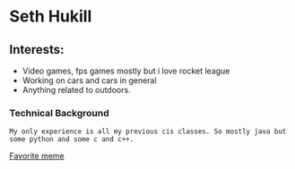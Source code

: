 

# Seth Hukill

## Interests:
- Video games, fps games mostly but i love rocket league
- Working on cars and cars in general
- Anything related to outdoors.

### Technical Background
	My only experience is all my previous cis classes. So mostly java but some python and some c and c++.

[Favorite meme](https://www.pinterest.com/pin/382313455840606162/)


